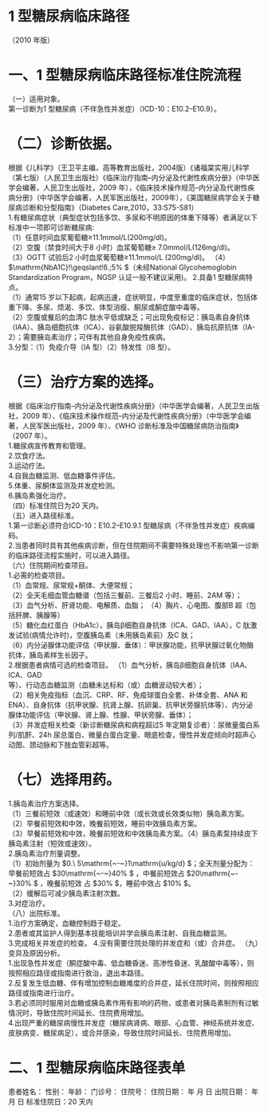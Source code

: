 # 1 型糖尿病临床路径  
（2010 年版）  
#     一、1 型糖尿病临床路径标准住院流程  
（一）适用对象。  
第一诊断为1 型糖尿病（不伴急性并发症）（ICD-10：E10.2–E10.9）。  
# （二）诊断依据。  
根据《儿科学》（王卫平主编，高等教育出版社，2004版）《诸福棠实用儿科学（第七版）（人民卫生出版社）《临床治疗指南–内分泌及代谢性疾病分册》（中华医学会编著，人民卫生出版社，2009 年），《临床技术操作规范–内分泌及代谢性疾病分册》（中华医学会编著，人民军医出版社，2009年），《美国糖尿病学会关于糖尿病诊断和分型指南》（Diabetes Care,2010，33:S75-S81）  
1.有糖尿病症状（典型症状包括多饮、多尿和不明原因的体重下降等）者满足以下标准中一项即可诊断糖尿病:  
（1）任意时间血浆葡萄糖≥11.1mmol/L(200mg/dl)。  
（2）空腹（禁食时间大于8 小时）血浆葡萄糖≥
7.0mmol/L(126mg/dl)。  
（3）OGTT 试验后2 小时血浆葡萄糖≥11.1mmol/L 
(200mg/dl)。 （4） $\mathrm{NbA1C}\!\geqslant\!6.\;5\% $（未经National Glycohemoglobin  
Standardization Program，NGSP 认证一般不建议采用)。 2.具备1 型糖尿病特点。  
（1）通常15 岁以下起病，起病迅速，症状明显，中度至重度的临床症状，包括体重下降、多尿、烦渴、多饮、体型消瘦、酮尿或酮症酸中毒等。  
（2）空腹或餐后的血清C 肽水平低或缺乏；可出现免疫标记：胰岛素自身抗体（IAA）、胰岛细胞抗体（ICA）、谷氨酸脱羧酶抗体（GAD）、胰岛抗原抗体（IA-2）；需要胰岛素治疗；可伴有其他自身免疫性疾病。  
3.分型：（1）免疫介导（ⅠA 型）（2）特发性（ⅠB 型）。  
# （三）治疗方案的选择。  
根据《临床治疗指南–内分泌及代谢性疾病分册》（中华医学会编著，人民卫生出版社，2009 年）、《临床技术操作规范–内分泌及代谢性疾病分册》（中华医学会编著，人民军医出版社，2009 年）、《WHO 诊断标准及中国糖尿病防治指南》（2007 年）。  
1.糖尿病宣传教育和管理。  
2.饮食疗法。  
3.运动疗法。  
4.自我血糖监测、低血糖事件评估。  
5.体重、尿酮体监测及并发症检测。  
6.胰岛素强化治疗。  
（四）标准住院日为20 天内。  
（五）进入路径标准。  
1.第一诊断必须符合ICD-10：E10.2–E10.9.1 型糖尿病（不伴急性并发症）疾病编码。  
2.当患者同时具有其他疾病诊断，但在住院期间不需要特殊处理也不影响第一诊断的临床路径流程实施时，可以进入路径。  
（六）住院期间检查项目。  
1.必需的检查项目。  
（1）血常规、尿常规+酮体、大便常规；  
（2）全天毛细血管血糖谱（包括三餐前、三餐后2 小时、睡前、2AM 等）；  
（3）血气分析、肝肾功能、电解质、血脂； （4）胸片、心电图、腹部B 超（包括肝脾、胰腺等）  
（5）糖化血红蛋白（HbA1c），胰岛β细胞自身抗体（ICA、GAD、IAA），C 肽激发试验(病情允许时)，空腹胰岛素（未用胰岛素前）及C 肽；  
（6）内分泌腺体功能评估（甲状腺、垂体）：甲状腺功能，抗甲状腺过氧化物酶抗体，胰岛素样生长因子。  
2.根据患者病情可选的检查项目。 （1）血气分析，胰岛β细胞自身抗体（IAA、ICA、GAD  
等）、行动态血糖监测（血糖未达标和（或）血糖波动较大者）；  
（2）相关免疫指标（血沉、CRP、RF、免疫球蛋白全套、补体全套、ANA 和ENA）、自身抗体（抗甲状腺、抗肾上腺、抗卵巢、抗甲状旁腺抗体等）、内分泌腺体功能评估（甲状腺、肾上腺、性腺、甲状旁腺、垂体）；  
（3）并发症相关检查（新诊断糖尿病和病程超过5 年定期复诊者）：尿微量蛋白系列/肌酐、24h 尿总蛋白、微量白蛋白定量、眼底检查，慢性并发症倾向时超声心动图、颈动脉和下肢血管彩超等。  
# （七）选择用药。  
1.胰岛素治疗方案选择。  
（1）三餐前短效（或速效）和睡前中效（或长效或长效类似物）胰岛素方案。  
（2）早餐前短效和中效，晚餐前短效，睡前中效胰岛素方案。  
（3）早餐前短效和中效，晚餐前短效和中效胰岛素方案。（4）胰岛素泵持续皮下胰岛素注射（短效或速效）。  
2.胰岛素治疗剂量调整。  
（1）初始剂量为 $0.\ 5\mathrm{~-~}1\mathrm{u/kg/d} $；全天剂量分配为：早餐前短效占 $30\mathrm{~-~}40\% $ ，中餐前短效占 $20\mathrm{~-~}30\% $ ，晚餐前短效 占 $30\% $，睡前中效占 $10\% $。  
（2）缓解后可减少胰岛素注射次数。  
3.对症治疗。  
（八）出院标准。  
1.治疗方案确定，血糖控制趋于稳定。  
2.患者或其监护人得到基本技能培训并学会胰岛素注射、自我血糖监测。  
3.完成相关并发症的检查。 4.没有需要住院处理的并发症和（或）合并症。 （九）变异及原因分析。  
1.出现急性并发症（酮症酸中毒、低血糖昏迷、高渗性昏迷、乳酸酸中毒等），则按照相应路径或指南进行救治，退出本路径。  
2.反复发生低血糖、伴有增加控制血糖难度的合并症，延长住院时间，则按照相应路径或指南进行治疗。  
3.若必须同时服用对血糖或胰岛素作用有影响的药物，或患者对胰岛素制剂有过敏情况时，导致住院时间延长、住院费用增加。  
4.出现严重的糖尿病慢性并发症（糖尿病肾病、眼部、心血管、神经系统并发症、皮肤病变、糖尿病足），或合并感染，导致住院时间延长、住院费用增加。  
# 二、1 型糖尿病临床路径表单  
患者姓名：        性别：      年龄：    门诊号：        住院号：         住院日期：    年  月  日  出院日期：     年  月  日   标准住院日：20 天内  
